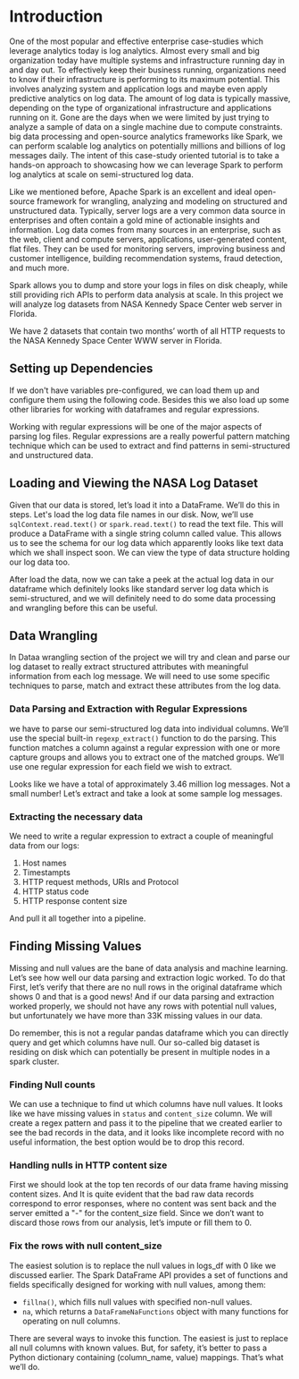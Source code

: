 # Introduction

One of the most popular and effective enterprise case-studies which leverage analytics today is log analytics. 
Almost every small and big organization today have multiple systems and infrastructure running day in and day out. 
To effectively keep their business running, organizations need to know if their infrastructure is performing to its maximum potential. 
This involves analyzing system and application logs and maybe even apply predictive analytics on log data. 
The amount of log data is typically massive, depending on the type of organizational infrastructure and applications running on it. 
Gone are the days when we were limited by just trying to analyze a sample of data on a single machine due to compute constraints.
big data processing and open-source analytics frameworks like Spark, we can perform scalable log analytics on 
potentially millions and billions of log messages daily. The intent of this case-study oriented tutorial is to take a 
hands-on approach to showcasing how we can leverage Spark to perform log analytics at scale on semi-structured log data.

Like we mentioned before, Apache Spark is an excellent and ideal open-source framework for wrangling, 
analyzing and modeling on structured and unstructured data. Typically, server logs are a very common data source in 
enterprises and often contain a gold mine of actionable insights and information. 
Log data comes from many sources in an enterprise, such as the web, client and compute servers, 
applications, user-generated content, flat files. They can be used for monitoring servers, improving business and 
customer intelligence, building recommendation systems, fraud detection, and much more.

Spark allows you to dump and store your logs in files on disk cheaply, while still providing rich APIs to perform data analysis at scale.
In this project we will analyze log datasets from NASA Kennedy Space Center web server in Florida.

We have 2 datasets that contain two months’ worth of all HTTP requests to the NASA Kennedy Space Center WWW server in Florida.

## Setting up Dependencies
If we don't have variables pre-configured, we can load them up and configure them using the following code. 
Besides this we also load up some other libraries for working with dataframes and regular expressions.

Working with regular expressions will be one of the major aspects of parsing log files. 
Regular expressions are a really powerful pattern matching technique which can be used to extract and find patterns
in semi-structured and unstructured data.

## Loading and Viewing the NASA Log Dataset
Given that our data is stored, let’s load it into a DataFrame. We’ll do this in steps. Let's load the log data file names in our disk.
Now, we’ll use `sqlContext.read.text()` or `spark.read.text()` to read the text file. 
This will produce a DataFrame with a single string column called value.
This allows us to see the schema for our log data which apparently looks like text data which we shall inspect soon. 
We can view the type of data structure holding our log data too.

After load the data, now we can take a peek at the actual log data in our dataframe which definitely looks like 
standard server log data which is semi-structured, and we will definitely need to do some data processing and 
wrangling before this can be useful.

## Data Wrangling
In Dataa wrangling section of the project we will try and clean and parse our log dataset to really extract structured
attributes with meaningful information from each log message.
We will need to use some specific techniques to parse, match and extract these attributes from the log data.

### Data Parsing and Extraction with Regular Expressions
we have to parse our semi-structured log data into individual columns. 
We’ll use the special built-in `regexp_extract()` function to do the parsing. 
This function matches a column against a regular expression with one or more capture groups and allows you to extract
one of the matched groups. We’ll use one regular expression for each field we wish to extract.

Looks like we have a total of approximately 3.46 million log messages. Not a small number! Let’s extract and take a 
look at some sample log messages.

### Extracting the necessary data
We need to write a regular expression to extract a couple of meaningful data from our logs:
1. Host names
2. Timestampts
3. HTTP request methods, URIs and Protocol
4. HTTP status code
5. HTTP response content size

And pull it all together into a pipeline.

## Finding Missing Values
Missing and null values are the bane of data analysis and machine learning. 
Let’s see how well our data parsing and extraction logic worked. To do that First, let’s verify that there are no null 
rows in the original dataframe which shows 0 and that is a good news! And if our data parsing and extraction worked properly, 
we should not have any rows with potential null values, but unfortunately we have more than 33K missing values in our data.

Do remember, this is not a regular pandas dataframe which you can directly query and get which columns have null. 
Our so-called big dataset is residing on disk which can potentially be present in multiple nodes in a spark cluster.

### Finding Null counts
We can use a technique to find ut which columns have null values. It looks like we have missing values in `status` and
`content_size` column.
We will create a regex pattern and pass it to the pipeline that we created earlier to see the bad records in the data,
and it looks like incomplete record with no useful information, the best option would be to drop this record.

### Handling nulls in HTTP content size
First we should look at the top ten records of our data frame having missing content sizes. And It is quite evident 
that the bad raw data records correspond to error responses, where no content was sent back and the server emitted a
"-" for the content_size field. Since we don’t want to discard those rows from our analysis, let’s impute or fill them to 0.

### Fix the rows with null content_size
The easiest solution is to replace the null values in logs_df with 0 like we discussed earlier. 
The Spark DataFrame API provides a set of functions and fields specifically designed for working with null values, 
among them:
* `fillna()`, which fills null values with specified non-null values.
* `na`, which returns a `DataFrameNaFunctions` object with many functions for operating on null columns.

There are several ways to invoke this function. The easiest is just to replace all null columns with known values.
But, for safety, it’s better to pass a Python dictionary containing (column_name, value) mappings. That’s what we’ll do.